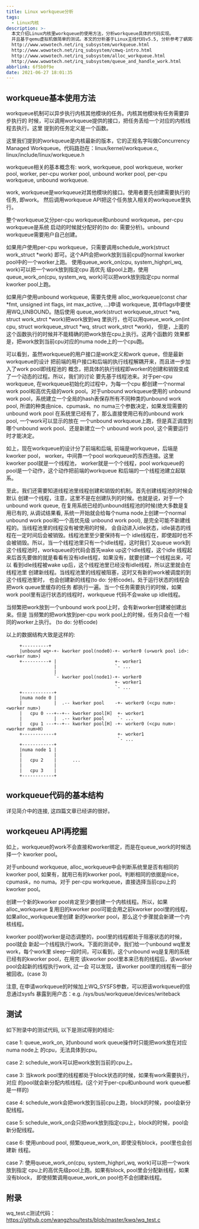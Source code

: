 ```yaml
---
title: Linux workqueue分析
tags:
  - Linux内核
description: >-
  本文介绍Linux内核里workqueue的使用方法，分析workqueue具体的代码实现。
  并且基于qemu虚拟机做简单的测试。本文的分析基于Linux主线代码v5.5, 分析参考了蜗窝科技的分析文章:
  http://www.wowotech.net/irq_subsystem/workqueue.html
  http://www.wowotech.net/irq_subsystem/cmwq-intro.html
  http://www.wowotech.net/irq_subsystem/alloc_workqueue.html
  http://www.wowotech.net/irq_subsystem/queue_and_handle_work.html
abbrlink: 6f5b0f9e
date: 2021-06-27 18:01:35
---
```


workqueue基本使用方法
------------------------

 workqueue机制可以异步执行内核其他模块的任务。内核其他模块有任务需要异步执行的
 时候，可以调用workqueue提供的接口，把任务丢给一个对应的内核线程去执行。这里
 提到的任务定义是一个函数。

 这里我们提到的workqueue是内核最新的版本，它的正规名字叫做Concurrency Managed
 Workqueue。代码路劲在：linux/kernel/workqueue.c, linux/include/linux/workqueue.h

 workqueue相关的基本概念有: work, workqueue, pool workqueue, worker pool, worker,
 per-cpu worker pool, unbound worker pool, per-cpu workqueue, unbound workqueue.

 work, workqueue是workqueue对其他模块的接口。使用者要先创建需要执行的任务, 即work。
 然后调用workqueue API把这个任务放入相关的workqueue里执行。

 整个workqueue又分per-cpu workqueue和unbound workqueue。per-cpu workqueue是系统
 启动的时候就分配好的(to do: 需要分析)。unbound workqueue需要用户自己创建。

 如果用户使用per-cpu workqueue，只需要调用schedule_work(struct work_struct *work)
 即可。这个API会把work放到当前cpu的normal kworker pool中的一个worker上跑。
 使用queue_work_on(cpu, system_highpri_wq, work)可以把一个work放到指定cpu 高优先
 级pool上跑，使用queue_work_on(cpu, system_wq, work)可以把work放到指定cpu normal
 kworker pool上跑。

 如果用户使用unbound workqueue, 需要先使用
 alloc_workqueue(const char *fmt, unsigned int flags, int max_active, ...)申请
 workqueue, 其中flags中要使用WQ_UNBOUND。随后使用
 queue_work(struct workqueue_struct *wq, struct work_strct *work)把work放到wq
 里执行，也可以用queue_work_on(int cpu, struct workqueue_struct *wq, struct work_strct *work)，
 但是，上面的这个函数执行的时候并不能精确的把work放在cpu上执行。这两个函数的
 效果都是，把work放到当前cpu对应的numa node上的一个cpu跑。

 可以看到，虽然workqueue的用户接口是work定义和work queue，但是最新workqueue的设计
 把前端的用户接口和后端的执行线程解耦开来，而且进一步加入了work pool即线程池的
 概念，把具体的执行线程即worker的创建和销毁变成了一个动态的过程。所以，我们的讨论
 要先基于线程池来。对于per-cpu workqueue, 在workqueue初始化的过程中，为每一个cpu
 都创建一个normal work pool和高优先级的work pool。对于unbound workqueue使用的
 unbound work pool，系统建立一个全局的hash表保存所有不同种类的unbound work pool,
 所谓的种类由nice、cpumask、no numa三个参数决定，如果发现需要的unbound work pool
 在系统里已经有了，那么直接使用已有的unbound work pool, 一个work可以显示的放在
 一个unbound workqueue上跑，但是真正调度到哪个unbound work pool、还是新建立一个
 unbound work pool, 这个需要运行时才能决定。

 如上，现在workqueue的设计分了前端和后端, 前端是workqueue，后端是kworker pool，
 worker。中间靠一个pool workqueue的东西连接。这里kworker pool就是一个线程池，
 worker就是一个个线程，pool workqueue的pool是一个动作，这个动作把前端的workqueue
 和后端的一个线程池建立起联系。

 至此，我们还需要知道线程池里线程创建和销毁的机制。首先创建线程池的时候会默认
 创建一个线程，注意，这里不是在创建队列的时候。也就是说，对于一个unbound work
 queue, 在复用系统已经的unbound线程池的时候(绝大多数是复用已有的, 从调试结果看,
 系统一开始就会给每个numa node上创建一个normal unbound work pool和一个高优先级
 unbound work pool), 是完全可能不新建线程的。当线程池里的线程没有被使用的时候，
 会自动进入idle状态，idle装态的线程在一定时间后会被销毁。线程池里至少要保持有一个
 idle线程在，即使超时也不会被销毁。所以，当一个线程池里只有一个idle线程，这时我们
 又queue work到这个线程池时，workqueue的代码会首先wake up这个idle线程，这个idle
 线程起来后首先要做的就是看看有没有idle线程，如果没有，就要创建一个线程出来，可以
 看到idle线程被wake up后，这个线程池里已经没有idle线程，所以这里就会在线程池里
 创建新线程。当线程池里的线程被阻塞，这时又有新的work被调度的到这个线程池里时，
 也会创建新的线程(to do: 分析code)。处于运行状态的线程会把work queue里缓存的任务
 都执行一遍。当一个任务需要执行的时候，如果work pool里有运行状态的线程时，workqueue
 代码不会wake up idle线程。

 当频繁把work放到一个unbound work pool上时，会有新worker创建被创建出来。但是
 当频繁的把work放到per-cpu work pool上的时候，任务只会在一个相同的worker上执行。
 (to do: 分析code)

 以上的数据结构大致是这样的:
```
     +----------+
     |unbound wq+-+- kworker pool(node0)-+- worker0 (u<work pool id>:<worker num>)
     +----------+ |                      +- worker1
                  |                      `- ...
                  |
                  `- kworker pool(node1)-+- worker0
                                         +- worker1
                                         `- ...
     +------------+
     |numa node 0 |
     |            |  .-- kworker pool    -+- worker0 (<cpu num>:<worker num>)
     |   cpu 0 ---+--+-- kworker pool[H]  +- worker1 
     |            |  .-- kworker pool     `- ...
     |   cpu 1 ---+--+-- kworker pool[H] -+- worker0 (<cpu num>:<worker num>H)
     +------------+                       +- worker1
                                          `- ...
     +------------+
     |numa node 1 |
     |            |
     |   cpu 2    |      ...
     |            |
     |   cpu 3    |
     +------------+
```

workqueue代码的基本结构
--------------------------

 详见简介中的连接, 这四篇文章已经讲的很好。

workqeueu API再挖掘
----------------------
 
 如上，workqueue的work不会直接和worker绑定，而是在queue_work的时候选择一个
 kworker pool。

 对于unbound workqueue, alloc_workqueue中会判断系统里是否有相同的kworker pool,
 如果有，就用已有的kworker pool。判断相同的依据是nice，cpumask，no numa。对于
 per-cpu workqueue，直接选择当前cpu上的kworker pool。

 创建一个新的kworker pool肯定至少要创建一个内核线程。所以，如果alloc_workqueue
 复用旧的kworker pool可能会用之前kworker pool里的线程，如果alloc_workqueue里创建
 新的kworker pool，那么这个步骤就会新建一个内核线程。

 kworker pool的worker是动态调整的，pool里的线程都处于阻塞状态的时候，pool就会
 新起一个线程执行work。下面的测试中，我们给一个unbound wq里发work，每个work里
 sleep一段时间，可以看到，这个unbound wq是复用的系统已经有的kworker pool，在用完
 该kworker pool里本来已有的线程后，该worker pool会起新的线程执行work, 过一会
 可以发现，该worker pool里的线程有一部分被回收。(case 3)

 注意, 在申请workqueue的时候加上WQ_SYSFS参数，可以把该workqueue的信息通过sysfs
 暴露到用户态：e.g. /sys/bus/workqueue/devices/writeback

测试
-------

 如下附录中的测试代码, 以下是测试得到的结论:

 case 1: queue_work_on, 对unbound work queue操作时只能把work放在对应numa node上
         的cpu，无法具体到cpu。

 case 2: schedule_work可以把work放到当前的cpu上。

 case 3: 当kwork pool里的线程都处于block状态的时候，如果有work需要执行，对应
         的pool就会新分配内核线程。(这个对于per-cpu和unbound work queue都是一样的)

 case 4: schedule_work会把work放到当前cpu上跑，block的时候，pool会新分配线程。

 case 5: schedule_work_on会只把work放到指定cpu上，block的时候，pool会新分配线程。

 case 6: 使用unboud pool, 频繁queue_work_on, 即使没有block，pool里也会创建新
         线程。

 case 7: 使用queue_work_on(cpu, system_highpri_wq, work)可以把一个work放到指定
         cpu上的高优先级pool上跑。如果有block, pool里会分配新线程，如果没有block，
	 即使频繁调用queue_work_on pool也不会创建新线程。

附录
-----
 wq_test.c测试代码：https://github.com/wangzhou/tests/blob/master/kwq/wq_test.c
